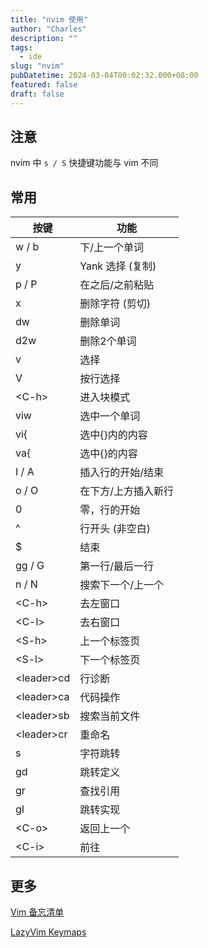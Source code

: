 ```yaml
---
title: "nvim 使用"
author: "Charles"
description: ""
tags:
  - ide
slug: "nvim"
pubDatetime: 2024-03-04T00:02:32.000+08:00
featured: false
draft: false
---
```


## 注意

nvim 中 `s / S` 快捷键功能与 vim 不同

## 常用

| 按键        | 功能                |
| ----------- | ------------------- |
| w / b       | 下/上一个单词       |
| y           | Yank 选择 (复制)    |
| p / P       | 在之后/之前粘贴     |
| x           | 删除字符 (剪切)     |
| dw          | 删除单词            |
| d2w         | 删除2个单词         |
| v           | 选择                |
| V           | 按行选择            |
| \<C-h>      | 进入块模式          |
| viw         | 选中一个单词        |
| vi{         | 选中{}内的内容      |
| va{         | 选中{}的内容        |
| I / A       | 插入行的开始/结束   |
| o / O       | 在下方/上方插入新行 |
| 0           | 零，行的开始        |
| ^           | 行开头 (非空白)     |
| $           | 结束                |
| gg / G      | 第一行/最后一行     |
| n / N       | 搜索下一个/上一个   |
| \<C-h>      | 去左窗口            |
| \<C-l>      | 去右窗口            |
| \<S-h>      | 上一个标签页        |
| \<S-l>      | 下一个标签页        |
| \<leader>cd | 行诊断              |
| \<leader>ca | 代码操作            |
| \<leader>sb | 搜索当前文件        |
| \<leader>cr | 重命名              |
| s           | 字符跳转            |
| gd          | 跳转定义            |
| gr          | 查找引用            |
| gI          | 跳转实现            |
| \<C-o>      | 返回上一个          |
| \<C-i>      | 前往                |

## 更多

[Vim 备忘清单](https://wangchujiang.com/reference/docs/vim.html)

[LazyVim Keymaps](https://www.lazyvim.org/keymaps)
